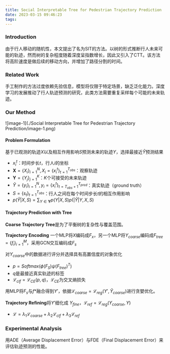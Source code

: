 ```yaml
---
title: Social Interpretable Tree for Pedestrian Trajectory Prediction
date: 2023-03-15 09:46:23
tags:
---
```


### Introduction

由于行人移动的随机性，本文提出了名为SIT的方法。以树的形式推断行人未来可能的轨迹，然而树的复杂程度随着深度呈指数增长，因此又引入了CTT。该方法将高阶速度是做后续的移动方向，并增加了路径分割的时间。

### Related Work

手工制作的方法过度依赖先验信息，模型将仅限于特定场景，缺乏泛化能力。深度学习的发展推动了行人轨迹预测的研究，此类方法需要重复采样每个可能的未来轨迹。

### Our Method

![image-1](./Social Interpretable Tree for Pedestrian Trajectory Prediction/image-1.png)

#### Problem Formulation

基于已观测的轨迹$X$以及相互作用影响$S$预测未来的轨迹$Y$，选择最接近$\hat{Y}$预测结果

- $x^t_i$：时间步长$t$，行人$i$的坐标
- $\textbf{X} = \{X_i\}^N_{i=1},X_i=\{x^t_i\}^{T_{obs}}_{t=1}$：观察轨迹
- $\textbf{Y} = \{Y_j\}^K_{j=1}$：$K$个可接受的未来轨迹
- $\hat{Y} = \{y_i\}^N_{i=1},y_i = \{x^t_i\}^{T_{pred}}_{t=T_{obs}+1}$：真实轨迹（ground truth）
- $S = \{s_t\}^{T_{obs}}_{t=1}$：行人之间在每个时间步长$t$的相互作用影响
- $p(\hat{Y}|X,S)=\sum_{Y\in\textbf{Y}}{p(Y|X,S)p(|\hat{Y}|Y,X,S)}$

#### Trajectory Prediction with Tree

**Coarse Trajectory Tree**是为了平衡树的复杂性与覆盖范围。

**Trajectory Encoding** 一个MLP将$X$编码成$F_x$，另一个MLP将$Y_{coarse}$编码成$F_{tree}=\{f_i\}^M_{i=1}$，采用GCN交互编码成$F_s$

对$Y_{coarse}$中的数据进行评分并选择具有高置信度的对象优化

- $p = Softmax(\phi(F_S)\psi(F_{tree})^T)$
- $q$是最接近真实轨迹的标签
- $\mathcal{L}_{clf}=\mathcal{L}_{CE}(p,q)$，$\mathcal{L}_{CE}$为交叉熵损失

用MLP将$F_s$与$f*$融合得到$Y'$，依据$\mathcal{L}_{coarse}=\mathcal{L}_{reg}(Y',\hat{Y}_{coarse})$进行贪婪优化。

**Trajectory Refining**将$Y'$细化成 $Y_{fine}$，$\mathcal{L}_{ref}=\mathcal{L}_{reg}(Y_{coarse},Y)$

- $\mathcal{L}=\lambda_1\mathcal{L}_{coarse}+\lambda_2\mathcal{L}_{clf}+\lambda_3\mathcal{L}_{ref}$

### Experimental Analysis

用ADE（Average Displacement Error）与FDE（Final Displacement Error）来评估轨迹预测的性能。
